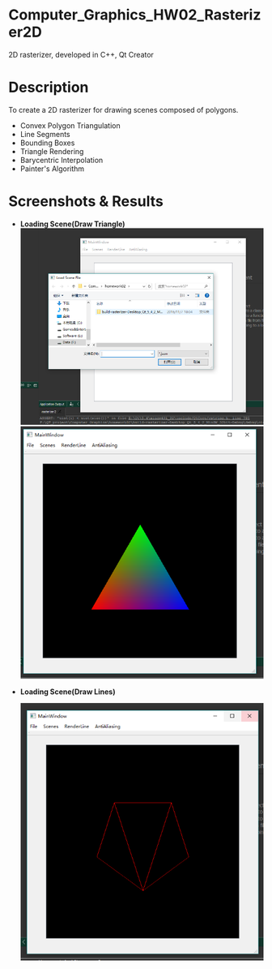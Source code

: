 # Computer_Graphics_HW02_Rasterizer2D
2D rasterizer, developed in C++, Qt Creator
# Description
To create a 2D rasterizer for drawing scenes composed of polygons. 
* Convex Polygon Triangulation
* Line Segments
* Bounding Boxes
* Triangle Rendering 
* Barycentric Interpolation
* Painter's Algorithm

# Screenshots & Results
* **Loading Scene(Draw Triangle)**
![](screenshots/screenshot01.PNG)
![](screenshots/screenshot02.PNG)
* **Loading Scene(Draw Lines)**

  ![](screenshots/screenshot03.PNG)


